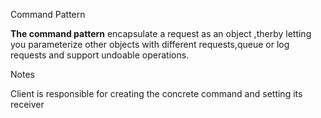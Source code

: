 Command Pattern 

**The command pattern** encapsulate a request as an  object ,therby letting you parameterize other objects with different requests,queue or 
log requests and support undoable operations.

Notes

Client is responsible for creating the concrete command and setting its receiver
